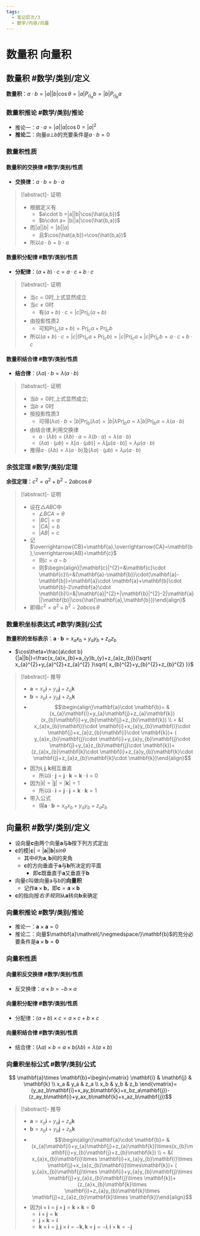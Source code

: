 ```yaml
---
tags:
  - 笔记层次/3
  - 数学/内容/向量
---
```


# 数量积 向量积

## 数量积 #数学/类别/定义 

**数量积**：$a \cdot b=|a||b|\cos\theta=|a|P_{rj_{a}}b=|b|P_{rj_{b}}a$

### 数量积推论 #数学/类别/推论 

- 推论一：$a \cdot a=|a||a|\cos 0=|a|^{2}$
- **推论二**：向量$a\bot b$的充要条件是$a\cdot b=0$

### 数量积性质
#### 数量积的交换律 #数学/类别/性质 
- **交换律**：$a \cdot b=b \cdot a$

>[!abstract]- 证明
> - 根据定义有
> 	- $a\cdot b =|a||b|\cos(\hat{a,b})$
> 	- $b\cdot a= |b||a|\cos(\hat{b,a})$
> - 而$|a||b|=|b||a|$
> 	- 且$\cos(\hat{a,b})=\cos(\hat{b,a})$
> - 所以$a\cdot b=b\cdot a$

#### 数量积分配律 #数学/类别/性质 
- **分配律**：$(a+b) \cdot c=a \cdot c+ b \cdot c$

>[!abstract]- 证明
> - 当$c=0$时,上式显然成立
> - 当$c\neq0$时
> 	- 有$(a+b)\cdot c=\left|c\right|\operatorname{Prj}_{c}(a+b)$
> - 由投影性质2
> 	- 可知$\operatorname{Prj}_{c}(a+b)=\operatorname{Prj}_{c}a+\operatorname{Prj}_{c}b$
> - 所以$(a+b)\cdot c=\left|c\right|(\operatorname{Prj}_{c}a+\operatorname{Prj}_{c}b)=\left|c\right| \operatorname{Prj}_{c}a+\left|c\right| \operatorname{Prj}_{c}b=a\cdot c+b\cdot c$
> 

#### 数量积结合律 #数学/类别/性质 
- **结合律**：$(\lambda a) \cdot b=\lambda(a \cdot b)$

>[!abstract]- 证明
> - 当$b=0$时,上式显然成立;
> - 当$b\neq0$时
> - 按投影性质3
> 	- 可得$(\lambda a)\cdot b=\left|b\right|\operatorname{Prj}_{b}(\lambda a)=\left|b\right|\lambda\operatorname{Prj}_{b}a=\lambda\left|b\right|\operatorname{Prj}_{b}a=\lambda(a\cdot b)$
> - 由结合律,利用交换律
> 	- $a\cdot(\lambda b)=(\lambda b)\cdot a=\lambda(b\cdot a)=\lambda(a\cdot b)$
> 	- $(\lambda a)\cdot(\mu b)=\lambda[a\cdot(\mu b)]=\lambda[\mu(a\cdot b)]=\lambda\mu(a\cdot b)$
> - 推得$a\cdot(\lambda b)=\lambda(a\cdot b)$及$(\lambda a)\cdot(\mu b)=\lambda\mu(a\cdot b)$

### 余弦定理  #数学/类别/定理 

**余弦定理**：$c^{2}=a^{2}+b^{2}-2ab\cos\theta$

>[!abstract]- 证明
> - 设在$\triangle ABC$中
> 	- $\angle BCA =\theta$
> 	- $|BC|=a$
> 	- $|CA|=b$
> 	- $|AB|=c$
> - 记$\overrightarrow{CB}=\mathbf{a},\overrightarrow{CA}=\mathbf{b},\overrightarrow{AB}=\mathbf{c}$
> 	- 则$c=a-b$
> 	- 则$\begin{align}|\mathbf{c}|^{2}=&\mathbf{c}\cdot \mathbf{c}\\=&(\mathbf{a}-\mathbf{b})\cdot(\mathbf{a}-\mathbf{b})=\mathbf{a}\cdot \mathbf{a}+\mathbf{b}\cdot \mathbf{b}-2\mathbf{a}\cdot \mathbf{b}\\=&|\mathbf{a}|^{2}+|\mathbf{b}|^{2}-2|\mathbf{a}||\mathbf{b}|\cos(\hat{\mathbf{a},\mathbf{b}})\end{align}$
> - 即得$c^{2}=a^{2}+b^{2}-2ab\cos\theta$

### 数量积坐标表达式 #数学/类别/公式 

**数量积的坐标表示**：$\mathbf{a}\cdot \mathbf{b}=x_{a}x_{b}+y_{a}y_{b}+z_{a}z_{b}$
- $\cos\theta=\frac{a\cdot b}{|a||b|}=\frac{x_{a}x_{b}+a_{y}b_{y}+z_{a}z_{b}}{\sqrt{ x_{a}^{2}+y_{a}^{2}+z_{a}^{2} }\sqrt{ x_{b}^{2}+y_{b}^{2}+z_{b}^{2} }}$

>[!abstract]- 推导
> - $\mathbf{a}=x_{a}\mathbf{i}+y_{a}\mathbf{j}+z_{a}\mathbf{k}$
> - $\mathbf{b}=x_{b}\mathbf{i}+y_{b}\mathbf{j}+z_{b}\mathbf{k}$
> - $$\begin{align}\mathbf{a}\cdot \mathbf{b}= & (x_{a}\mathbf{i}+y_{a}\mathbf{j}+z_{a}\mathbf{k})(x_{b}\mathbf{i}+y_{b}\mathbf{j}+z_{b}\mathbf{k}) \\  =  &( x_{a}x_{b}\mathbf{i}\cdot \mathbf{i}+x_{a}y_{b}\mathbf{i}\cdot \mathbf{j}+x_{a}z_{b}\mathbf{i}\cdot \mathbf{k})+ ( y_{a}x_{b}\mathbf{j}\cdot \mathbf{i}+y_{a}y_{b}\mathbf{j}\cdot \mathbf{j}+y_{a}z_{b}\mathbf{j}\cdot \mathbf{k})+  (z_{a}x_{b}\mathbf{k}\cdot \mathbf{i}+z_{a}y_{b}\mathbf{k}\cdot \mathbf{j}+z_{a}z_{b}\mathbf{k}\cdot \mathbf{k})\end{align}$$
> - 因为$\mathbf{i},\mathbf{j},\mathbf{k}$相互垂直
> 	- 所以$\mathbf{i}\cdot \mathbf{j}=\mathbf{j}\cdot \mathbf{k}=\mathbf{k}\cdot \mathbf{i}=0$
> - 因为$|\mathbf{i}|=|\mathbf{j}|=|\mathbf{k}|=1$
> 	- 所以$\mathbf{i}\cdot \mathbf{i}=\mathbf{j}\cdot \mathbf{j}=\mathbf{k}\cdot \mathbf{k}=1$
> - 带入公式
> 	- 得$\mathbf{a}\cdot \mathbf{b}=x_{a}x_{b}+y_{a}y_{b}+z_{a}z_{b}$


## 向量积 #数学/类别/定义 

- 设向量$\mathbf{c}$由两个向量$\mathbf{a}$与$\mathbf{b}$按下列方式定出
- $\mathbf{c}$的模$|\mathbf{c}|=|\mathbf{a}||\mathbf{b}|sin\theta$
	- 其中$\theta$为$\mathbf{a},\mathbf{b}$间的夹角
	- $\mathbf{c}$的方向垂直于$\mathbf{a}$与$\mathbf{b}$所决定的平面
		- 即$\mathbf{c}$既垂直于$\mathbf{a}$又垂直于$\mathbf{b}$
- 向量c叫做向量a与b的**向量积**
	- 记作$\mathbf{a} \times \mathbf{b}$，即$\mathbf{c}=\mathbf{a} \times \mathbf{b}$
- $\mathbf{c}$的指向按*右手规则*从$\mathbf{a}$转向$\mathbf{b}$来确定


### 向量积推论 #数学/类别/推论 

- 推论一：$\mathbf{a} \times \mathbf{a}=0$
- 推论二：向量$\mathbf{a}\mathrel{/\negmedspace/}\mathbf{b}$的充分必要条件是$\mathbf{a}\times \mathbf{b}=\mathbf{0}$

### 向量积性质

#### 向量积反交换律 #数学/类别/性质 
- 反交换律：$a \times b=-b \times a$
#### 向量积分配律 #数学/类别/性质 
- 分配律：$(a+b)\times c=a\times c+b\times c$
#### 向量积结合律 #数学/类别/性质 
- 结合律：$(\lambda a)\times b=a\times b(\lambda b)=\lambda(a\times b)$

### 向量积坐标公式 #数学/类别/公式 

$$
\mathbf{a}\times \mathbf{b}=\begin{vmatrix}
 \mathbf{i} & \mathbf{j} & \mathbf{k} \\
 x_a & y_a & z_a \\
 x_b & y_b & z_b
\end{vmatrix}=
(y_az_b\mathbf{i}+x_ay_b\mathbf{k}+x_bz_a\mathbf{j})-
(z_ay_b\mathbf{i}+y_ax_b\mathbf{k}+x_az_b\mathbf{j})$$

>[!abstract]- 推导
> - $\mathbf{a}=x_{a}\mathbf{i}+y_{a}\mathbf{j}+z_{a}\mathbf{k}$
> - $\mathbf{b}=x_{b}\mathbf{i}+y_{b}\mathbf{j}+z_{b}\mathbf{k}$
> - $$\begin{align}\mathbf{a}\cdot \mathbf{b}= & (x_{a}\mathbf{i}+y_{a}\mathbf{j}+z_{a}\mathbf{k})\times(x_{b}\mathbf{i}+y_{b}\mathbf{j}+z_{b}\mathbf{k}) \\  =  &( x_{a}x_{b}\mathbf{i}\times \mathbf{i}+x_{a}y_{b}\mathbf{i}\times \mathbf{j}+x_{a}z_{b}\mathbf{i}\times\mathbf{k})+ ( y_{a}x_{b}\mathbf{j}\times \mathbf{i}+y_{a}y_{b}\mathbf{j}\times \mathbf{j}+y_{a}z_{b}\mathbf{j}\times \mathbf{k})+  (z_{a}x_{b}\mathbf{k}\times \mathbf{i}+z_{a}y_{b}\mathbf{k}\times \mathbf{j}+z_{a}z_{b}\mathbf{k}\times \mathbf{k})\end{align}$$
> - 因为$\mathbf{i}\times \mathbf{i}=\mathbf{j}\times \mathbf{j}=\mathbf{k}\times \mathbf{k}=\mathbf{0}$
> 	- $\mathbf{i}\times \mathbf{j}=\mathbf{k}$
> 	- $\mathbf{j}\times \mathbf{k}=\mathbf{i}$
> 	- $\mathbf{k}\times \mathbf{i}=\mathbf{j},\mathbf{j}\times \mathbf{i}=-\mathbf{k},\mathbf{k}\times \mathbf{j}=-\mathbf{i},\mathbf{i}\times \mathbf{k}=-\mathbf{j}$
